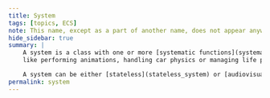 ```yaml
---
title: System
tags: [topics, ECS] 
note: This name, except as a part of another name, does not appear anywhere in the source code. It is only introduced for the sake of this wiki.
hide_sidebar: true
summary: |
    A system is a class with one or more [systematic functions](systematic_function) as members that taken together solve a high-level game task,
    like performing animations, handling car physics or managing life processes of a game character.  

    A system can be either [stateless](stateless_system) or [audiovisual](audiovisual_system).
permalink: system
---
```

